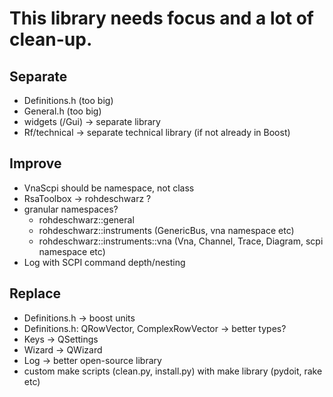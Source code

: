 This library needs focus and a lot of clean-up.
===============================================

Separate
--------
- Definitions.h (too big)
- General.h (too big)
- widgets (/Gui) -> separate library
- Rf/technical -> separate technical library (if not already in Boost)

Improve
-------
- VnaScpi should be namespace, not class
- RsaToolbox -> rohdeschwarz ?
- granular namespaces?
  * rohdeschwarz::general
  * rohdeschwarz::instruments (GenericBus, vna namespace etc)
  * rohdeschwarz::instruments::vna (Vna, Channel, Trace, Diagram, scpi namespace etc)
- Log with SCPI command depth/nesting

Replace
-------
- Definitions.h -> boost units
- Definitions.h: QRowVector, ComplexRowVector -> better types?
- Keys -> QSettings
- Wizard -> QWizard
- Log -> better open-source library
- custom make scripts (clean.py, install.py) with make library (pydoit, rake etc)
